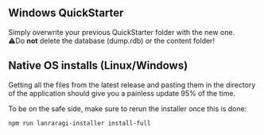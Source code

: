 ## Windows QuickStarter  

Simply overwrite your previous QuickStarter folder with the new one.  
⚠️Do **not** delete the database (dump.rdb) or the content folder!

## Native OS installs (Linux/Windows)

Getting all the files from the latest release and pasting them in the directory of the application should give you a painless update 95% of the time.  

To be on the safe side, make sure to rerun the installer once this is done:
```
npm run lanraragi-installer install-full
```